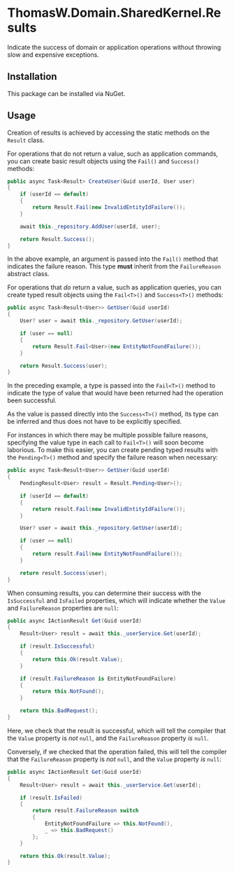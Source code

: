 ﻿# ThomasW.Domain.SharedKernel.Results

Indicate the success of domain or application operations without throwing slow
and expensive exceptions.

## Installation

This package can be installed via NuGet.

## Usage

Creation of results is achieved by accessing the static methods on the `Result`
class.

For operations that do not return a value, such as application commands, you 
can create basic result objects using the `Fail()` and `Success()` methods:

```c#
public async Task<Result> CreateUser(Guid userId, User user)
{
    if (userId == default)
    {
        return Result.Fail(new InvalidEntityIdFailure());
    }

    await this._repository.AddUser(userId, user);

    return Result.Success();
}
```

In the above example, an argument is passed into the `Fail()` method that
indicates the failure reason. This type **must** inherit from the
`FailureReason` abstract class.

For operations that _do_ return a value, such as application queries, you can
create typed result objects using the `Fail<T>()` and `Success<T>()` methods:

```c#
public async Task<Result<User>> GetUser(Guid userId)
{
    User? user = await this._repository.GetUser(userId);

    if (user == null)
    {
        return Result.Fail<User>(new EntityNotFoundFailure());
    }

    return Result.Success(user);
}
```

In the preceding example, a type is passed into the `Fail<T>()` method to
indicate the type of value that would have been returned had the operation been
successful.

As the value is passed directly into the `Success<T>()` method, its type can be
inferred and thus does not have to be explicitly specified.

For instances in which there may be multiple possible failure reasons,
specifying the value type in each call to `Fail<T>()` will soon become
laborious. To make this easier, you can create pending typed results with the
`Pending<T>()` method and specify the failure reason when necessary:

```c#
public async Task<Result<User>> GetUser(Guid userId)
{
    PendingResult<User> result = Result.Pending<User>();

    if (userId == default)
    {
        return result.Fail(new InvalidEntityIdFailure());
    }

    User? user = await this._repository.GetUser(userId);

    if (user == null)
    {
        return result.Fail(new EntityNotFoundFailure());
    }

    return result.Success(user);
}
```

When consuming results, you can determine their success with the `IsSuccessful`
and `IsFailed` properties, which will indicate whether the `Value` and
`FailureReason` properties are `null`:

```c#
public async IActionResult Get(Guid userId)
{
    Result<User> result = await this._userService.Get(userId);

    if (result.IsSuccessful)
    {
        return this.Ok(result.Value);
    }

    if (result.FailureReason is EntityNotFoundFailure)
    {
        return this.NotFound();
    }

    return this.BadRequest();
}
```

Here, we check that the result is successful, which will tell the compiler that
the `Value` property is _not_ `null`, and the `FailureReason` property _is_
`null`.

Conversely, if we checked that the operation failed, this will tell the
compiler that the `FailureReason` property is _not_ `null`, and the `Value`
property _is_ `null`:

```c#
public async IActionResult Get(Guid userId)
{
    Result<User> result = await this._userService.Get(userId);

    if (result.IsFailed)
    {
        return result.FailureReason switch
        {
            EntityNotFoundFailure => this.NotFound(),
            _ => this.BadRequest()
        };
    }

    return this.Ok(result.Value);
}
```
